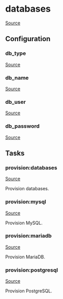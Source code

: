 <!-- DO NOT EDIT THIS FILE! -->
<!-- Instead edit recipe/provision/databases.php -->
<!-- Then run bin/docgen -->

# databases

[Source](/recipe/provision/databases.php)


## Configuration
### db_type
[Source](https://github.com/deployphp/deployer/blob/master/recipe/provision/databases.php#L4)





### db_name
[Source](https://github.com/deployphp/deployer/blob/master/recipe/provision/databases.php#L14)





### db_user
[Source](https://github.com/deployphp/deployer/blob/master/recipe/provision/databases.php#L18)





### db_password
[Source](https://github.com/deployphp/deployer/blob/master/recipe/provision/databases.php#L22)






## Tasks

### provision:databases
[Source](https://github.com/deployphp/deployer/blob/master/recipe/provision/databases.php#L27)

Provision databases.




### provision:mysql
[Source](https://github.com/deployphp/deployer/blob/master/recipe/provision/databases.php#L37)

Provision MySQL.




### provision:mariadb
[Source](https://github.com/deployphp/deployer/blob/master/recipe/provision/databases.php#L48)

Provision MariaDB.




### provision:postgresql
[Source](https://github.com/deployphp/deployer/blob/master/recipe/provision/databases.php#L59)

Provision PostgreSQL.




